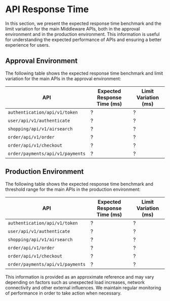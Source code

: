 # API Response Time

In this section, we present the expected response time benchmark and the limit variation for the main Middleware APIs, both in the approval environment and in the production environment. This information is useful for understanding the expected performance of APIs and ensuring a better experience for users.

## Approval Environment

The following table shows the expected response time benchmark and limit variation for the main APIs in the approval environment:

| API | Expected Response Time (ms) | Limit Variation (ms) |
|-----------------------|--------------------------------|----------------------|
| `authentication/api/v1/token` | ? | ? |
| `user/api/v1/authenticate` | ? | ? |
| `shopping/api/v1/airsearch` | ? | ? |
| `order/api/v1/order` | ? | ? |
| `order/api/v1/checkout` | ? | ? |
| `order/payments/api/v1/payments` | ? | ? |

## Production Environment

The following table shows the expected response time benchmark and threshold range for the main APIs in the production environment:

| API | Expected Response Time (ms) | Limit Variation (ms) |
|-----------------------|--------------------------------|----------------------|
| `authentication/api/v1/token` | ? | ? |
| `user/api/v1/authenticate` | ? | ? |
| `shopping/api/v1/airsearch` | ? | ? |
| `order/api/v1/order` | ? | ? |
| `order/api/v1/checkout` | ? | ? |
| `order/payments/api/v1/payments` | ? | ? |

This information is provided as an approximate reference and may vary depending on factors such as unexpected load increases, network connectivity and other external influences. We maintain regular monitoring of performance in order to take action when necessary.

